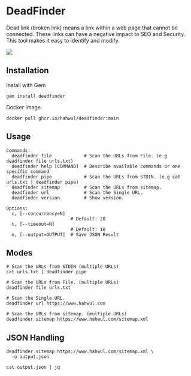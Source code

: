 # DeadFinder

Dead link (broken link) means a link within a web page that cannot be connected. These links can have a negative impact to SEO and Security. This tool makes it easy to identify and modify.

![](https://user-images.githubusercontent.com/13212227/192243070-0c960680-ae08-4f30-8cf9-0844eca7c5ea.png)

## Installation
Install with Gem
```
gem install deadfinder
```

Docker Image
```shell
docker pull ghcr.io/hahwul/deadfinder:main
```

## Usage
```
Commands:
  deadfinder file            # Scan the URLs from File. (e.g deadfinder file urls.txt)
  deadfinder help [COMMAND]  # Describe available commands or one specific command
  deadfinder pipe            # Scan the URLs from STDIN. (e.g cat urls.txt | deadfinder pipe)
  deadfinder sitemap         # Scan the URLs from sitemap.
  deadfinder url             # Scan the Single URL.
  deadfinder version         # Show version.

Options:
  c, [--concurrency=N]
                        # Default: 20
  t, [--timeout=N]
                        # Default: 10
  o, [--output=OUTPUT]  # Save JSON Result
```

## Modes
```shell
# Scan the URLs from STDIN (multiple URLs)
cat urls.txt | deadfinder pipe

# Scan the URLs from File. (multiple URLs)
deadfinder file urls.txt

# Scan the Single URL.
deadfinder url https://www.hahwul.com

# Scan the URLs from sitemap. (multiple URLs)
deadfinder sitemap https://www.hahwul.com/sitemap.xml
```

## JSON Handling
```shell
deadfinder sitemap https://www.hahwul.com/sitemap.xml \
  -o output.json
  
cat output.json | jq
```